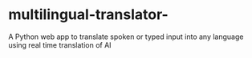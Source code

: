 # multilingual-translator-
A Python web app to translate spoken or typed input into any language using real time translation of AI
